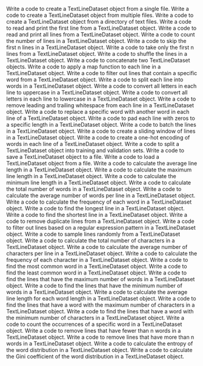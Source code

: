 Write a code to create a TextLineDataset object from a single file.
Write a code to create a TextLineDataset object from multiple files.
Write a code to create a TextLineDataset object from a directory of text files.
Write a code to read and print the first line from a TextLineDataset object.
Write a code to read and print all lines from a TextLineDataset object.
Write a code to count the number of lines in a TextLineDataset object.
Write a code to skip the first n lines in a TextLineDataset object.
Write a code to take only the first n lines from a TextLineDataset object.
Write a code to shuffle the lines in a TextLineDataset object.
Write a code to concatenate two TextLineDataset objects.
Write a code to apply a map function to each line in a TextLineDataset object.
Write a code to filter out lines that contain a specific word from a TextLineDataset object.
Write a code to split each line into words in a TextLineDataset object.
Write a code to convert all letters in each line to uppercase in a TextLineDataset object.
Write a code to convert all letters in each line to lowercase in a TextLineDataset object.
Write a code to remove leading and trailing whitespace from each line in a TextLineDataset object.
Write a code to replace a specific word with another word in each line of a TextLineDataset object.
Write a code to pad each line with zeros to a specific length in a TextLineDataset object.
Write a code to batch the lines in a TextLineDataset object.
Write a code to create a sliding window of lines in a TextLineDataset object.
Write a code to create a one-hot encoding of words in each line of a TextLineDataset object.
Write a code to split a TextLineDataset object into training and validation sets.
Write a code to save a TextLineDataset object to a file.
Write a code to load a TextLineDataset object from a file.
Write a code to calculate the average line length in a TextLineDataset object.
Write a code to calculate the maximum line length in a TextLineDataset object.
Write a code to calculate the minimum line length in a TextLineDataset object.
Write a code to calculate the total number of words in a TextLineDataset object.
Write a code to calculate the average number of words per line in a TextLineDataset object.
Write a code to calculate the frequency of each word in a TextLineDataset object.
Write a code to find the longest line in a TextLineDataset object.
Write a code to find the shortest line in a TextLineDataset object.
Write a code to remove duplicate lines from a TextLineDataset object.
Write a code to filter out lines based on a regular expression pattern in a TextLineDataset object.
Write a code to sample lines randomly from a TextLineDataset object.
Write a code to calculate the total number of characters in a TextLineDataset object.
Write a code to calculate the average number of characters per line in a TextLineDataset object.
Write a code to calculate the frequency of each character in a TextLineDataset object.
Write a code to find the most common word in a TextLineDataset object.
Write a code to find the least common word in a TextLineDataset object.
Write a code to find the lines that have the maximum number of words in a TextLineDataset object.
Write a code to find the lines that have the minimum number of words in a TextLineDataset object.
Write a code to calculate the average line length for each word length in a TextLineDataset object.
Write a code to find the lines that have a word with the maximum number of characters in a TextLineDataset object.
Write a code to find the lines that have a word with the minimum number of characters in a TextLineDataset object.
Write a code to count the occurrences of a specific word in a TextLineDataset object.
Write a code to remove lines that have fewer than n words in a TextLineDataset object.
Write a code to remove lines that have more than n words in a TextLineDataset object.
Write a code to calculate the entropy of the word distribution in a TextLineDataset object.
Write a code to calculate the Gini coefficient of the word distribution in a TextLineDataset object.